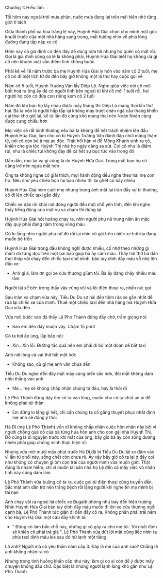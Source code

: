 




Chương 1: Hiểu lầm

Tối hôm nay ngoài trời mưa phùn, nước mưa đọng lại trên mái hiên nhỏ từng giọt tí tách

Giữa thành phố xa hoa tráng lệ này, Huỳnh Hứa Giai chọn cho mình một góc khuất trước cửa một nhà hàng sang trọng, mắt hướng nhìn về phía lòng đường đang tấp nập xe cộ

Hôm nay cả gia đình cô đến đây để dùng bữa tối nhưng họ quên cô mất rồi. Gọi là gia đình cũng có lẽ là không phải, Huỳnh Hứa Giai biết họ không ưa gì cô nên khuôn mặt vẫn điềm tĩnh không buồn

Phải kể về 18 năm trước ba mẹ Huỳnh Hứa Giai ly hôn vào năm cô 2 tuổi, mẹ cô bỏ đi biệt tích từ đó đến bây giờ không một lá thư hay cuộc gọi về

Năm cô 5 tuổi, Huỳnh Trương Văn lấy Diệp Lộ. Nghe giúp việc nói cô mới biết hoá ra ông ấy đã có người tình bên ngoài từ khi cô mới 1 tuổi rồi, hai người họ còn có đứa con riêng kém cô 2 tuổi

Năm đó khi bọn họ lấy nhau được mấy tháng thì Diệp Lộ mang thai lần thứ hai. Bà ta vốn là người hấp tấp lại không may trượt chân ngã cầu thang khiến cái thai khó giữ lại, kể từ lần đó cũng khó mang thai nên Noãn Noãn càng được cưng chiều hơn

Mọi việc sẽ rất bình thường nếu bà ta không đổ hết trách nhiệm lên đầu Huỳnh Hứa Giai, làm cho cô bị Huỳnh Trương Văn đánh đập chửi mắng thậm tệ, nói cô còn bé tí mà ác độc. Thật hối hận vì để Mộng Khanh sinh ra cô, khiến cho gia tộc Huỳnh Thị nhà họ ngày càng sa sút. Coi cô như là điềm rủi, như là chiếc túi không đáy để xả hết sự bực tức vào trong đó

Dần dần, mọi tai vạ gì cũng là do Huỳnh Hứa Giai. Trong mắt bọn họ cô càng trở nên ngứa mắt hơn

Ông ta không nghe cô giải thích, mọi hành động đều nghe theo hai mẹ con họ. Nếu như yêu chiều bọn họ bao nhiêu thì lại ghét cô bấy nhiêu

Huỳnh Hứa Giai mỉm cười nhẹ nhưng trong ánh mắt lại tràn đầy sự bi thương, cô đi lên chiếc taxi gần đấy

Chiếc xe dần rời khỏi nơi đông người đến một chỗ yên tĩnh, đến khi nghe thấy tiếng động của một vụ va chạm thì dừng lại

Huỳnh Hứa Giai hốt hoảng chạy ra, nhìn người phụ nữ trung niên ăn mặc đầy quý phái đang nằm trong vũng máu

Cô lo lắng nhìn người phụ nữ đó rồi lại nhìn cô gái trên chiếc xe hơi kia đang muốn bỏ trốn

Huỳnh Hứa Giai trong đầu không nghĩ được nhiều, cố nhớ theo những gì mình đã từng đọc trên một bài báo giúp bà ấy cầm máu. Thấy hơi thở bà dần thoi thóp vội chạy đến chiếc taxi chở mình, bàn tay dính đầy máu vỗ nhẹ lên đầu xe:

- Anh gì à, làm ơn gọi xe cứu thương giùm tôi. Bà ấy đang chảy nhiều máu lắm

Người tài xế bên trong thấy vậy cũng vội vã lôi điện thoại ra, nhấn nút gọi

Sau màn va chạm vừa nãy, Tiểu Du Du sợ hãi đến tiệm rửa xe gần nhất để rửa lại chiếc xe của mình. Thuê một chiếc taxi đến nhà hàng mà Huỳnh Hứa Giai vừa đến

Vừa mới bước vào đã thấy Lệ Phó Thành đứng đấy chờ, trầm giọng nói:

- Sao em đến đây muộn vậy. Chậm 15 phút

Cô ta hơi ấp úng, lắp bắp nói:

- Xin.. Xin lỗi. Đường tắc quá nên em phải đi bộ một đoạn để bắt taxi

Anh nới lỏng cà vạt thở hắt một hơi:

- Không sao, dù gì mẹ anh vẫn chưa đến

Tiểu Du Du nghe đến đây mặt mày càng biến sắc hơn, đôi mắt không dám nhìn thẳng vào anh:

- Mẹ... mẹ sẽ không chấp nhận chúng ta đâu, hay là thôi đi

Lệ Phó Thành đứng dậy ôm cô ta vào lòng, muốn cho cô ta chút an ủi để không phải tủi thân:

- Em đừng lo lắng gì hết, chỉ cần chúng ta cố gắng thuyết phục nhất định mẹ anh sẽ đồng ý thôi

Hà Dĩ (mẹ Lệ Phó Thành) vốn dĩ không chấp nhận cuộc hôn nhân này bởi vì người chồng quá cố của bà từng hứa hôn anh cho con gái nhà Huỳnh Thị. Đó cũng là di nguyện trước khi mất của ông, bây giờ bà ấy còn sống đương nhiên phải giúp chồng mình thực hiện rồi

Nhưng vừa mới mười mấy phút trước Hà Dĩ đã bị Tiểu Du Du lái xe đâm vào vì lần từ chối này, sống chết còn chưa rõ. Ấy vậy bây giờ cô ta lại ở đây coi như không có chuyện gì ôm con trai của người mình vừa muốn giết. Thật đúng là nham hiểm, chỉ vì muốn tài sản nhà họ Lệ đến cả mấy việc vô nhân tính này cũng dám làm

Lệ Phó Thành vừa buông cô ta ra, cuộc gọi từ điện thoại cũng truyền đến. Sắc mặt anh dần trở nên trắng bệch rồi lặng người khi nghe tin mẹ mình bị tai nạn

Anh chạy vội ra ngoài lái chiếc xe Bugatti phóng như bay đến hiện trường. Nhìn Huỳnh Hứa Giai bàn tay dính đầy máu muốn đi lên xe cứu thương ngồi cạnh bà, Lệ Phó Thành tức giận đi đến đẩy cô ra. Không phân phải trái ném cho Huỳnh Hạ Giai một câu đầy khinh bỉ:

- " Đừng có làm bẩn chỗ này, những gì cô gây ra cho mẹ tôi. Tôi nhất định sẽ khiến cô phải trả giá ". Lệ Phó Thành vừa dứt lời mắt cũng liếc nhìn ra phía taxi dính máu kia sau đó hừ lạnh một tiếng

Là anh? Người mà cô yêu thầm năm cấp 3. Đây là mẹ của anh sao? Chẳng lẽ anh không nhận ra cô

Nhưng trong tình huống khẩn cấp như này, làm gì có ai còn để ý được mấy chuyện không đâu chứ. Đặc biệt là những người lạnh lùng khó gần như Lệ Phó Thành




